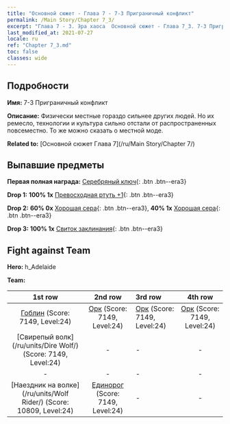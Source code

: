 ```yaml
---
title: "Основной сюжет - Глава 7 - 7-3 Приграничный конфликт"
permalink: /Main Story/Chapter 7_3/
excerpt: "Глава 7 - 3. Эра хаоса  Основной сюжет - Глава 7_3. 7-3 Приграничный конфликт"
last_modified_at: 2021-07-27
locale: ru
ref: "Chapter 7_3.md"
toc: false
classes: wide
---
```


## Подробности

 **Имя:** 7-3 Приграничный конфликт

 **Описание:** Физически местные гораздо сильнее других людей. Но их ремесло, технологии и культура сильно отстали от распространенных повсеместно. То же можно сказать о местной моде.

 **Related to:** [Основной сюжет Глава 7](/ru/Main Story/Chapter 7/)

## Выпавшие предметы

 **Первая полная награда:** [Серебряный ключ](/ItemsRU/con_693/){: .btn .btn--era3}

 **Drop 1:** **100% 1x** [Превосходная ртуть +1](/ItemsRU/mat_21/){: .btn .btn--era3}

 **Drop 2:** **60% 0x** [Хорошая сера](/ItemsRU/mat_15/){: .btn .btn--era3}, **40% 1x** [Хорошая сера](/ItemsRU/mat_15/){: .btn .btn--era3}

 **Drop 3:** **100% 1x** [Свиток заклинания](/ItemsRU/con_694/){: .btn .btn--era3}


## Fight against Team
 **Hero:** h_Adelaide

 **Team:**


  | 1st row | 2nd row | 3rd row | 4th row |
  |:----:|:----:|:----|:----:|
  | [Гоблин](/ru/units/Goblin/) (Score: 7149, Level:24)  | [Орк](/ru/units/Orc/) (Score: 7149, Level:24)  | [Орк](/ru/units/Orc/) (Score: 7149, Level:24)  | [Орк](/ru/units/Orc/) (Score: 7149, Level:24)  |
  | [Свирепый волк](/ru/units/Dire Wolf/) (Score: 7149, Level:24)  | - | - | - |
  | - | - | - | - |
  | [Наездник на волке](/ru/units/Wolf Rider/) (Score: 10809, Level:24)  | [Единорог](/ru/units/Unicorn/) (Score: 7149, Level:24)  | - | - |



